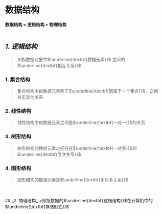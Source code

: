 
# 数据结构
**数据结构 = 逻辑结构 + 物理结构**
</br>
</br>
## _1. 逻辑结构_
>即指数据对象中$\underline{\textbf{数据元素}}$ 之间的$\underline{\textbf{相互关系}}$

### 1. 集合结构
>集合结构中的数据元素除了$\underline{\textbf{同属于一个集合}}$，之间并无其他关系

### 2. 线性结构
>线性结构中的数据元素之间是$\underline{\textbf{一对一}}$的关系

### 3. 树形结构
>树形结构的数据元素之间存在$\underline{\textbf{一对多}}$的$\underline{\textbf{层次关系}}$

### 4. 图形结构
>图形结构的数据元素是$\underline{\textbf{多对多关系}}$
</br>
</br>
## _2. 物理结构_
>即指数据的$\underline{\textbf{逻辑结构}}$在计算机中的$\underline{\textbf{存储形式}}$
